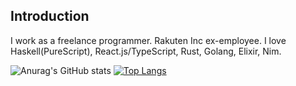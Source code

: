 ## Introduction

I work as a freelance programmer.
Rakuten Inc ex-employee.
I love Haskell(PureScript), React.js/TypeScript, Rust, Golang, Elixir, Nim.

![Anurag's GitHub stats](https://github-readme-stats.vercel.app/api?username=makoto-developer&count_private=true)
[![Top Langs](https://github-readme-stats.vercel.app/api/top-langs/?username=makoto-developer&layout=compact)](https://github.com/anuraghazra/github-readme-stats)
